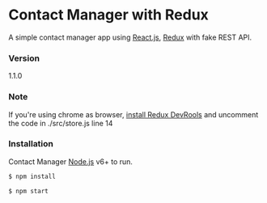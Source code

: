 # Contact Manager with Redux

A simple contact manager app using [React.js](https://reactjs.org/), [Redux](https://redux.js.org/) with fake REST API.

### Version

1.1.0

### Note

If you're using chrome as browser, [install Redux DevRools](https://chrome.google.com/webstore/detail/redux-devtools/lmhkpmbekcpmknklioeibfkpmmfibljd) and uncomment the code in ./src/store.js line 14

### Installation

Contact Manager [Node.js](https://nodejs.org/) v6+ to run.

```sh
$ npm install
```

```sh
$ npm start
```
